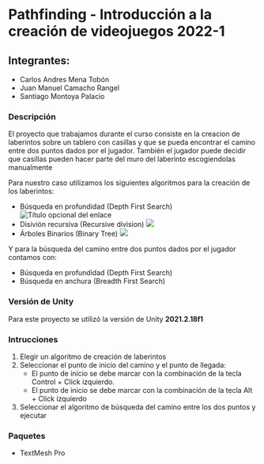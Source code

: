 # Pathfinding - Introducción a la creación de videojuegos 2022-1

## Integrantes:
* Carlos Andres Mena Tobón
* Juan Manuel Camacho Rangel
* Santiago Montoya Palacio

### Descripción
El proyecto que trabajamos durante el curso consiste en la creacion de laberintos sobre un tablero con casillas y que se pueda encontrar el camino entre dos puntos dados por el jugador. También el jugador puede decidir que casillas pueden hacer parte del muro del laberinto escogiendolas manualmente

Para nuestro caso utilizamos los siguientes algoritmos para la creación de los laberintos:
* Búsqueda en profundidad (Depth First Search)
  ![](https://upload.wikimedia.org/wikipedia/commons/7/7f/Depth-First-Search.gif?20090326120256 "Título opcional del enlace")
* Disivión recursiva (Recursive division)
  ![](https://www.boristhebrave.com/wp-content/uploads/2021/08/subdivision_maze.gif)
* Árboles Binarios (Binary Tree)
![](https://thumbs.gfycat.com/EarnestPartialKob.webp)
  
  
Y para la búsqueda del camino entre dos puntos dados por el jugador contamos con:
* Búsqueda en profundidad (Depth First Search)
* Búsqueda en anchura (Breadth First Search)

### Versión de Unity
Para este proyecto se utilizó la versión de Unity **2021.2.18f1**

### Intrucciones

1. Elegir un algoritmo de creación de laberintos
2. Seleccionar el punto de inicio del camino y el punto de llegada:
   * El punto de inicio se debe marcar con la combinación de la tecla Control + Click izquierdo.
   * El punto de inicio se debe marcar con la combinación de la tecla Alt + Click izquierdo
3. Seleccionar el algoritmo de búsqueda del camino entre los dos puntos y ejecutar

### Paquetes
* TextMesh Pro